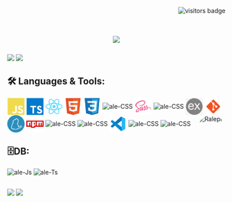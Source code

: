<p align='right' fon><img src='https://api.visitorbadge.io/api/visitors?path=https%3A%2F%2Fgithub.com%2Alejandroit2019&label=visitors&countColor=%2323c63e&style=plastic' alt='visitors badge' /></p>
       
<h1 align="center">   
  <img src="https://readme-typing-svg.herokuapp.com?font=&color=15F738&center=true&lines=Welcome+to+my+GitHub+page!+👋;I'm+Alejandro;FrontEnd+web+developer" />
</h1>

<div>
    <img height='180em' src="https://github-readme-streak-stats.herokuapp.com/?user=alejandroit2019&theme=dracula&hide_border=false"/>
    <img height='180em' src="https://github-readme-stats.vercel.app/api/top-langs/?username=alejandroit2019&layout=compact&theme=dracula"/>
</div> 

  ## 🛠️ Languages & Tools:
<div style="display: inline_block">
  <img align="center" alt="ale-Js" height="40" width="40" src="https://raw.githubusercontent.com/devicons/devicon/master/icons/javascript/javascript-plain.svg">
  <img align="center" alt="ale-Ts" height="40" width="40" src="https://raw.githubusercontent.com/devicons/devicon/master/icons/typescript/typescript-plain.svg">
  <img align="center" alt="ale-React" height="40" width="40" src="https://raw.githubusercontent.com/devicons/devicon/master/icons/react/react-original.svg">
  <img align="center" alt="ale-HTML" height="40" width="40" src="https://raw.githubusercontent.com/devicons/devicon/master/icons/html5/html5-original.svg">
  <img align="center" alt="ale-CSS" height="40" width="40" src="https://raw.githubusercontent.com/devicons/devicon/master/icons/css3/css3-original.svg">
  <img align="center" alt="ale-CSS" height="30" width="40" src="https://upload.wikimedia.org/wikipedia/commons/thumb/b/b2/Bootstrap_logo.svg/1280px-Bootstrap_logo.svg.png">
  <img align="center" alt="ale-CSS" height="40" width="40" src="https://raw.githubusercontent.com/sachinverma53121/sachinverma53121/master/icons/sass.png">
  <img align="center" alt="ale-CSS" height="40" width="40" src="https://seeklogo.com/images/N/nodejs-logo-FBE122E377-seeklogo.com.png">
  <img align="center" alt="ale-CSS" height="40" width="40" src="https://raw.githubusercontent.com/sachinverma53121/sachinverma53121/master/icons/express.png">
  <img align="center" alt="ale-CSS" height="40" width="40" src="https://raw.githubusercontent.com/sachinverma53121/sachinverma53121/master/icons/git.png">
  <img align="center" alt="ale-CSS" height="40" width="40" src="https://raw.githubusercontent.com/devicons/devicon/55609aa5bd817ff167afce0d965585c92040787a/icons/yarn/yarn-original.svg">
  <img align="center" alt="ale-CSS" height="40" width="40" src="https://raw.githubusercontent.com/sachinverma53121/sachinverma53121/master/icons/npm.png">
  <img align="center" alt="ale-CSS" height="40" width="40" src="https://www.svgrepo.com/show/354202/postman-icon.svg">
  <img align="center" alt="ale-CSS" height="40" width="40" src="https://upload.wikimedia.org/wikipedia/commons/thumb/9/98/WordPress_blue_logo.svg/225px-WordPress_blue_logo.svg.png">
  <img align="center" alt="ale-CSS" height="40" width="40" src="https://raw.githubusercontent.com/sachinverma53121/sachinverma53121/master/icons/vsc.png">
  <img align="center" alt="ale-CSS" height="40" width="40" src="https://upload.wikimedia.org/wikipedia/commons/f/f9/Windows_Terminal_Logo.png">
  <img align="center" alt="ale-CSS" height="40" width="40" src="https://upload.wikimedia.org/wikipedia/commons/thumb/1/10/MS_Project_Logo.png/600px-MS_Project_Logo.png">
  <img align="right" alt="Ralepic" height="150" style="border-radius:80px;" src="https://media.tenor.com/2dRCRq_y0X0AAAAC/wolfs-rain-spinning.gif">
</div>

  ## :file_cabinet:DB:
  <div style="display: inline_block">
  <img align="center" alt="ale-Js" height="40" width="40" src="https://upload.wikimedia.org/wikipedia/commons/2/29/Postgresql_elephant.svg">
  <img align="center" alt="ale-Ts" height="40" width="40" src="https://w7.pngwing.com/pngs/768/167/png-transparent-mongodb-nosql-document-oriented-database-nosql-icon-leaf-grass-business-thumbnail.png">
  
</div>

  ##
  
  <div>
  <a href="" target="_blank"><img src="https://img.shields.io/badge/YouTube-FF0000?style=for-the-badge&logo=youtube&logoColor=white" target="_blank"></a>
  <a href = "mailto:alejandro.it2019@gmail.com"><img src="https://img.shields.io/badge/-Gmail-%23333?style=for-the-badge&logo=gmail&logoColor=white" target="_blank"></a>
<!--   <a href="" target="_blank"><img src="https://img.shields.io/badge/-LinkedIn-%230077B5?style=for-the-badge&logo=linkedin&logoColor=white" target="_blank"></a> 
 -->  
</div>

